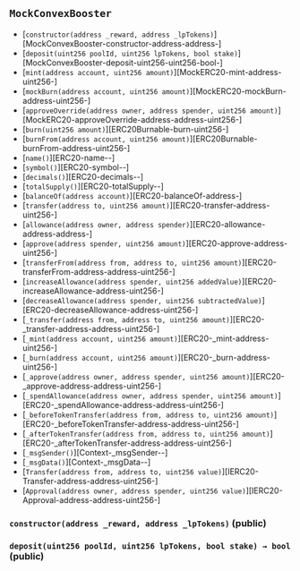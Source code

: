 ## <span id="MockConvexBooster"></span> `MockConvexBooster`



- [`constructor(address _reward, address _lpTokens)`][MockConvexBooster-constructor-address-address-]
- [`deposit(uint256 poolId, uint256 lpTokens, bool stake)`][MockConvexBooster-deposit-uint256-uint256-bool-]
- [`mint(address account, uint256 amount)`][MockERC20-mint-address-uint256-]
- [`mockBurn(address account, uint256 amount)`][MockERC20-mockBurn-address-uint256-]
- [`approveOverride(address owner, address spender, uint256 amount)`][MockERC20-approveOverride-address-address-uint256-]
- [`burn(uint256 amount)`][ERC20Burnable-burn-uint256-]
- [`burnFrom(address account, uint256 amount)`][ERC20Burnable-burnFrom-address-uint256-]
- [`name()`][ERC20-name--]
- [`symbol()`][ERC20-symbol--]
- [`decimals()`][ERC20-decimals--]
- [`totalSupply()`][ERC20-totalSupply--]
- [`balanceOf(address account)`][ERC20-balanceOf-address-]
- [`transfer(address to, uint256 amount)`][ERC20-transfer-address-uint256-]
- [`allowance(address owner, address spender)`][ERC20-allowance-address-address-]
- [`approve(address spender, uint256 amount)`][ERC20-approve-address-uint256-]
- [`transferFrom(address from, address to, uint256 amount)`][ERC20-transferFrom-address-address-uint256-]
- [`increaseAllowance(address spender, uint256 addedValue)`][ERC20-increaseAllowance-address-uint256-]
- [`decreaseAllowance(address spender, uint256 subtractedValue)`][ERC20-decreaseAllowance-address-uint256-]
- [`_transfer(address from, address to, uint256 amount)`][ERC20-_transfer-address-address-uint256-]
- [`_mint(address account, uint256 amount)`][ERC20-_mint-address-uint256-]
- [`_burn(address account, uint256 amount)`][ERC20-_burn-address-uint256-]
- [`_approve(address owner, address spender, uint256 amount)`][ERC20-_approve-address-address-uint256-]
- [`_spendAllowance(address owner, address spender, uint256 amount)`][ERC20-_spendAllowance-address-address-uint256-]
- [`_beforeTokenTransfer(address from, address to, uint256 amount)`][ERC20-_beforeTokenTransfer-address-address-uint256-]
- [`_afterTokenTransfer(address from, address to, uint256 amount)`][ERC20-_afterTokenTransfer-address-address-uint256-]
- [`_msgSender()`][Context-_msgSender--]
- [`_msgData()`][Context-_msgData--]
- [`Transfer(address from, address to, uint256 value)`][IERC20-Transfer-address-address-uint256-]
- [`Approval(address owner, address spender, uint256 value)`][IERC20-Approval-address-address-uint256-]
### <span id="MockConvexBooster-constructor-address-address-"></span> `constructor(address _reward, address _lpTokens)` (public)



### <span id="MockConvexBooster-deposit-uint256-uint256-bool-"></span> `deposit(uint256 poolId, uint256 lpTokens, bool stake) → bool` (public)



